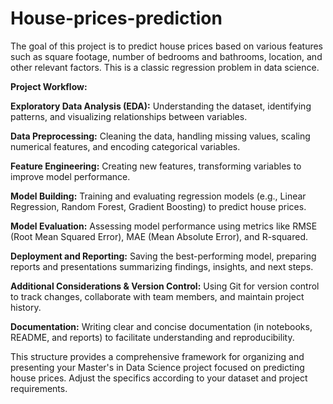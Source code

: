 # House-prices-prediction
The goal of this project is to predict house prices based on various features such as square footage, number of bedrooms and bathrooms, location, and other relevant factors. This is a classic regression problem in data science.

**Project Workflow:**

**Exploratory Data Analysis (EDA):** Understanding the dataset, identifying patterns, and visualizing relationships between variables.

**Data Preprocessing:** Cleaning the data, handling missing values, scaling numerical features, and encoding categorical variables.

**Feature Engineering:** Creating new features, transforming variables to improve model performance.

**Model Building:** Training and evaluating regression models (e.g., Linear Regression, Random Forest, Gradient Boosting) to predict house prices.

**Model Evaluation:** Assessing model performance using metrics like RMSE (Root Mean Squared Error), MAE (Mean Absolute Error), and R-squared.

**Deployment and Reporting:** Saving the best-performing model, preparing reports and presentations summarizing findings, insights, and next steps.

**Additional Considerations & Version Control:** Using Git for version control to track changes, collaborate with team members, and maintain project history.

**Documentation:** Writing clear and concise documentation (in notebooks, README, and reports) to facilitate understanding and reproducibility.

This structure provides a comprehensive framework for organizing and presenting your Master's in Data Science project focused on predicting house prices. Adjust the specifics according to your dataset and project requirements.
